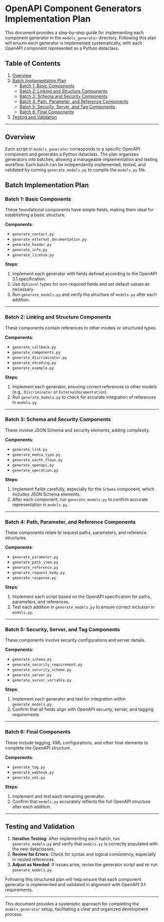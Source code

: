 
# OpenAPI Component Generators Implementation Plan

This document provides a step-by-step guide for implementing each component generator in the `models_generator` directory. Following this plan will ensure each generator is implemented systematically, with each OpenAPI component represented as a Python dataclass.

## Table of Contents

1. [Overview](#overview)
2. [Batch Implementation Plan](#batch-implementation-plan)
   - [Batch 1: Basic Components](#batch-1-basic-components)
   - [Batch 2: Linking and Structure Components](#batch-2-linking-and-structure-components)
   - [Batch 3: Schema and Security Components](#batch-3-schema-and-security-components)
   - [Batch 4: Path, Parameter, and Reference Components](#batch-4-path-parameter-and-reference-components)
   - [Batch 5: Security, Server, and Tag Components](#batch-5-security-server-and-tag-components)
   - [Batch 6: Final Components](#batch-6-final-components)
3. [Testing and Validation](#testing-and-validation)

---

## Overview

Each script in `models_generator` corresponds to a specific OpenAPI component and generates a Python dataclass. The plan organizes generators into batches, allowing a manageable implementation and testing workflow. Each batch can be independently implemented, tested, and validated by running `generate_models.py` to compile the `models.py` file.

## Batch Implementation Plan

### Batch 1: Basic Components

These foundational components have simple fields, making them ideal for establishing a basic structure.

**Components**:
- `generate_contact.py`
- `generate_external_documentation.py`
- `generate_header.py`
- `generate_info.py`
- `generate_license.py`

**Steps**:
1. Implement each generator with fields defined according to the OpenAPI 3.1 specification.
2. Use `Optional` types for non-required fields and set default values as necessary.
3. Run `generate_models.py` and verify the structure of `models.py` after each addition.

---

### Batch 2: Linking and Structure Components

These components contain references to other models or structured types.

**Components**:
- `generate_callback.py`
- `generate_components.py`
- `generate_discriminator.py`
- `generate_encoding.py`
- `generate_example.py`

**Steps**:
1. Implement each generator, ensuring correct references to other models (e.g., `Discriminator` or `ExternalDocumentation`).
2. Run `generate_models.py` to check for accurate integration of references in `models.py`.

---

### Batch 3: Schema and Security Components

These involve JSON Schema and security elements, adding complexity.

**Components**:
- `generate_link.py`
- `generate_media_type.py`
- `generate_oauth_flows.py`
- `generate_openapi.py`
- `generate_operation.py`

**Steps**:
1. Implement fields carefully, especially for the `Schema` component, which includes JSON Schema elements.
2. After each component, run `generate_models.py` to confirm accurate representation in `models.py`.

---

### Batch 4: Path, Parameter, and Reference Components

These components relate to request paths, parameters, and reference structures.

**Components**:
- `generate_parameter.py`
- `generate_path_item.py`
- `generate_reference.py`
- `generate_request_body.py`
- `generate_response.py`

**Steps**:
1. Implement each script based on the OpenAPI specification for paths, parameters, and references.
2. Test each addition in `generate_models.py` to ensure correct inclusion in `models.py`.

---

### Batch 5: Security, Server, and Tag Components

These components involve security configurations and server details.

**Components**:
- `generate_schema.py`
- `generate_security_requirement.py`
- `generate_security_scheme.py`
- `generate_server.py`
- `generate_server_variable.py`

**Steps**:
1. Implement each generator and test for integration within `generate_models.py`.
2. Confirm that all fields align with OpenAPI security, server, and tagging requirements.

---

### Batch 6: Final Components

These include tagging, XML configurations, and other final elements to complete the OpenAPI structure.

**Components**:
- `generate_tag.py`
- `generate_webhook.py`
- `generate_xml.py`

**Steps**:
1. Implement and test each remaining generator.
2. Confirm that `models.py` accurately reflects the full OpenAPI structure after each addition.

---

## Testing and Validation

1. **Iterative Testing**: After implementing each batch, run `generate_models.py` and verify that `models.py` is correctly populated with the new dataclasses.
2. **Review for Errors**: Check for syntax and logical consistency, especially in nested references.
3. **Adjust as Needed**: If issues arise, revise the generator script and re-run `generate_models.py`.

Following this structured plan will help ensure that each component generator is implemented and validated in alignment with OpenAPI 3.1 requirements.

---

This document provides a systematic approach for completing the `models_generator` setup, facilitating a clear and organized development process.